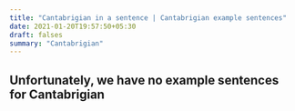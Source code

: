 ```yaml
---
title: "Cantabrigian in a sentence | Cantabrigian example sentences"
date: 2021-01-20T19:57:50+05:30
draft: falses
summary: "Cantabrigian"
---
```

## Unfortunately, we have no example sentences for Cantabrigian                 
